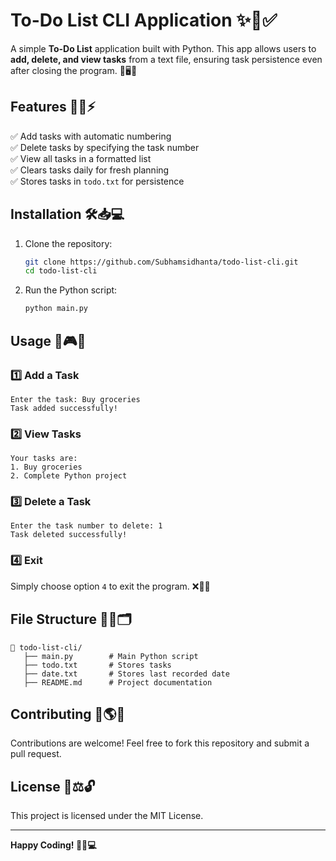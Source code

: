 # To-Do List CLI Application ✨📝✅

A simple **To-Do List** application built with Python. This app allows users to **add, delete, and view tasks** from a text file, ensuring task persistence even after closing the program. 📂🖥️📜

## Features 🎯📌⚡
✅ Add tasks with automatic numbering  
✅ Delete tasks by specifying the task number  
✅ View all tasks in a formatted list  
✅ Clears tasks daily for fresh planning  
✅ Stores tasks in `todo.txt` for persistence  

## Installation 🛠️📥💻
1. Clone the repository:
   ```sh
   git clone https://github.com/Subhamsidhanta/todo-list-cli.git
   cd todo-list-cli
   ```
2. Run the Python script:
   ```sh
   python main.py
   ```

## Usage 📝🎮🚀
### 1️⃣ Add a Task
```
Enter the task: Buy groceries
Task added successfully!
```

### 2️⃣ View Tasks
```
Your tasks are:
1. Buy groceries
2. Complete Python project
```

### 3️⃣ Delete a Task
```
Enter the task number to delete: 1
Task deleted successfully!
```

### 4️⃣ Exit
Simply choose option `4` to exit the program. ❌🚪👋

## File Structure 📂📜🗂️
```
📁 todo-list-cli/
   ├── main.py        # Main Python script
   ├── todo.txt       # Stores tasks
   ├── date.txt       # Stores last recorded date
   ├── README.md      # Project documentation
```

## Contributing 🤝🌎💡
Contributions are welcome! Feel free to fork this repository and submit a pull request. 

## License 📜⚖️🔓
This project is licensed under the MIT License.

---
**Happy Coding! 🚀🎉💻**


